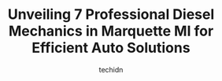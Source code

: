 ---
layout: ampstory
image: https://images.unsplash.com/photo-1493238792000-8113da705763?ixlib=rb-4.0.3&ixid=MnwxMjA3fDB8MHxwaG90by1wYWdlfHx8fGVufDB8fHx8&auto=format&fit=crop&w=640&h=853&q=80
author: techidn
featured: false
description: Discover the 7 best Diesel Mechanic in Marquette MI, USA and ensure your vehicle receives the highest quality of care. These trusted professionals are known for their skill, knowledge, and d
title: Unveiling 7 Professional Diesel Mechanics in Marquette MI for Efficient Auto Solutions
cover:
   title: Unveiling 7 Professional Diesel Mechanics in Marquette MI for Efficient Auto Solutions
   subtitle: Rickpate
   background: https://images.unsplash.com/photo-1493238792000-8113da705763?ixlib=rb-4.0.3&ixid=MnwxMjA3fDB8MHxwaG90by1wYWdlfHx8fGVufDB8fHx8&auto=format&fit=crop&w=640&h=853&q=80

pages: 
 - layout: thirds
   top: <h1>#1 Barrons Auto Repair</h1>
   bottom: "<p>We have a lot of vehicles in our family and it seems like theres always one thing or another that can go wrong.  From the first to the last experience at Barrons its a</p>"
   background: https://www.knot35.com/toplist/wp-content/uploads/2023/06/best-diesel-mechanic-1-in-marquette-mi-1685841641.jpeg
   backgroundblur: true
 - layout: thirds
   top: <h1>#2 Midas</h1>
   bottom: "<p>2293 US Hwy 41, Marquette, MI 49855, United States</p>"
   background: https://www.knot35.com/toplist/wp-content/uploads/2023/06/best-diesel-mechanic-2-in-marquette-mi-1685841642.jpeg
   cta:
      link: https://www.knot35.com/toplist/unveiling-7-professional-diesel-mechanics-in-marquette-mi-for-efficient-auto-solutions/
      text: Unveiling 7 Professional Diesel Mechanics in Marquette MI for Efficient Auto Solutions
 - layout: thirds
   top: <h1>#3 Joes Automotive Repair</h1>
   bottom: "<p>630 S Lake St, Marquette, MI 49855, United States</p>"
   background: https://www.knot35.com/toplist/wp-content/uploads/2023/06/best-diesel-mechanic-3-in-marquette-mi-1685841642.jpeg
   cta:
      link: https://www.knot35.com/toplist/unveiling-7-professional-diesel-mechanics-in-marquette-mi-for-efficient-auto-solutions/
      text: Unveiling 7 Professional Diesel Mechanics in Marquette MI for Efficient Auto Solutions
 - layout: thirds
   top: <h1>#4 Southside Automotive Inc</h1>
   bottom: "<p>6580 US Hwy 41, Marquette, MI 49855, United States</p>"
   background: https://images.unsplash.com/photo-1518640467707-6811f4a6ab73?ixlib=rb-4.0.3&ixid=MnwxMjA3fDB8MHxwaG90by1wYWdlfHx8fGVufDB8fHx8&auto=format&fit=crop&w=640&h=853&q=80
   cta:
      link: https://www.knot35.com/toplist/unveiling-7-professional-diesel-mechanics-in-marquette-mi-for-efficient-auto-solutions/
      text: Unveiling 7 Professional Diesel Mechanics in Marquette MI for Efficient Auto Solutions
 - layout: thirds
   top: <h1>#5 NAPA Auto Parts - Auto & Truck Supply Of Marquette</h1>
   bottom: "<p>3180 US Hwy 41, Marquette, MI 49855, United States</p>"
   background: https://images.unsplash.com/photo-1604871000636-074fa5117945?ixlib=rb-4.0.3&ixid=MnwxMjA3fDB8MHxwaG90by1wYWdlfHx8fGVufDB8fHx8&auto=format&fit=crop&w=640&h=853&q=80
   cta:
      link: https://www.knot35.com/toplist/unveiling-7-professional-diesel-mechanics-in-marquette-mi-for-efficient-auto-solutions/
      text: Unveiling 7 Professional Diesel Mechanics in Marquette MI for Efficient Auto Solutions
 - layout: thirds
   top: <h1>#6 Walmart Auto Care Centers</h1>
   bottom: "<p>3225 US Hwy 41, Marquette, MI 49855, United States</p>"
   background: https://images.unsplash.com/photo-1534312527009-56c7016453e6?ixlib=rb-4.0.3&ixid=MnwxMjA3fDB8MHxwaG90by1wYWdlfHx8fGVufDB8fHx8&auto=format&fit=crop&w=640&h=853&q=80
   cta:
      link: https://www.knot35.com/toplist/unveiling-7-professional-diesel-mechanics-in-marquette-mi-for-efficient-auto-solutions/
      text: Unveiling 7 Professional Diesel Mechanics in Marquette MI for Efficient Auto Solutions
 - layout: thirds
   top: <h1>#7 Pepp Motors</h1>
   bottom: "<p>2203 US Hwy 41, Marquette, MI 49855, United States</p>"
   background: https://images.unsplash.com/photo-1509114397022-ed747cca3f65?ixlib=rb-4.0.3&ixid=MnwxMjA3fDB8MHxwaG90by1wYWdlfHx8fGVufDB8fHx8&auto=format&fit=crop&w=640&h=853&q=80
   cta:
      link: https://www.knot35.com/toplist/unveiling-7-professional-diesel-mechanics-in-marquette-mi-for-efficient-auto-solutions/
      text: Unveiling 7 Professional Diesel Mechanics in Marquette MI for Efficient Auto Solutions
 - layout: thirds
   middle: Continue reading...
   background: https://images.unsplash.com/photo-1595364397663-fca4f075d796?ixlib=rb-4.0.3&ixid=MnwxMjA3fDB8MHxwaG90by1wYWdlfHx8fGVufDB8fHx8&auto=format&fit=crop&w=640&h=853&q=80
   cta:
      link: https://www.knot35.com/toplist/unveiling-7-professional-diesel-mechanics-in-marquette-mi-for-efficient-auto-solutions/
      text: Unveiling 7 Professional Diesel Mechanics in Marquette MI for Efficient Auto Solutions
      
---